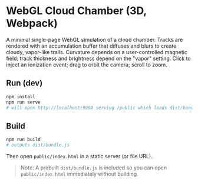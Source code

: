 # WebGL Cloud Chamber (3D, Webpack)

A minimal single-page WebGL simulation of a cloud chamber. Tracks are rendered with an accumulation buffer that diffuses and blurs to create cloudy, vapor-like trails. Curvature depends on a user-controlled magnetic field; track thickness and brightness depend on the "vapor" setting. Click to inject an ionization event; drag to orbit the camera; scroll to zoom.

## Run (dev)

```bash
npm install
npm run serve
# will open http://localhost:9000 serving /public which loads dist/bundle.js
```

## Build

```bash
npm run build
# outputs dist/bundle.js
```

Then open `public/index.html` in a static server (or file URL).

> Note: A prebuilt `dist/bundle.js` is included so you can open `public/index.html` immediately without building.
